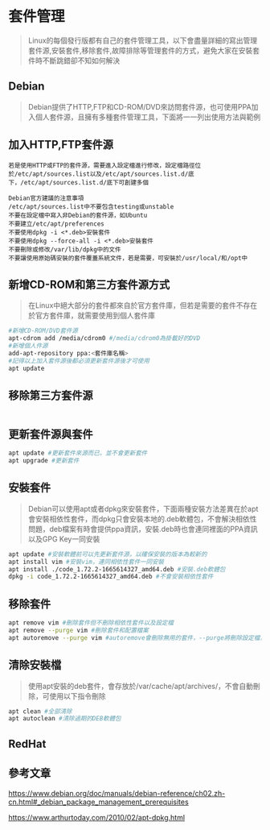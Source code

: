 # 套件管理 #

>Linux的每個發行版都有自己的套件管理工具，以下會盡量詳細的寫出管理套件源,安裝套件,移除套件,故障排除等管理套件的方式，避免大家在安裝套件時不斷跳錯卻不知如何解決

## Debian ## 
    
>Debian提供了HTTP,FTP和CD-ROM/DVD來訪問套件源，也可使用PPA加入個人套件源，且擁有多種套件管理工具，下面將一一列出使用方法與範例

## 加入HTTP,FTP套件源 ##

    若是使用HTTP或FTP的套件源，需要進入設定檔進行修改，設定檔路徑位於/etc/apt/sources.list以及/etc/apt/sources.list.d/底下，/etc/apt/sources.list.d/底下可創建多個

    Debian官方建議的注意事項
    /etc/apt/sources.list中不要包含testing或unstable 
    不要在設定檔中寫入非Debian的套件源，如Ubuntu
    不要建立/etc/apt/preferences
    不要使用dpkg -i <*.deb>安裝套件
    不要使用dpkg --force-all -i <*.deb>安裝套件
    不要刪除或修改/var/lib/dpkg中的文件
    不要讓使用原始碼安裝的套件覆蓋系統文件，若是需要，可安裝於/usr/local/和/opt中



## 新增CD-ROM和第三方套件源方式 ##

>在Linux中絕大部分的套件都來自於官方套件庫，但若是需要的套件不存在於官方套件庫，就需要使用到個人套件庫
```bash
#新增CD-ROM/DVD套件源
apt-cdrom add /media/cdrom0 #/media/cdrom0為掛載好的DVD
#新增個人件源
add-apt-repository ppa:<套件庫名稱>
#記得以上加入套件源後都必須更新套件源後才可使用
apt update  
```

## 移除第三方套件源 ##

```bash

```

## 更新套件源與套件 ##

```bash
apt update #更新套件來源而已，並不會更新套件
apt upgrade #更新套件

```

## 安裝套件 ##

>Debian可以使用apt或者dpkg來安裝套件，下面兩種安裝方法差異在於apt會安裝相依性套件，而dpkg只會安裝本地的.deb軟體包，不會解決相依性問題，deb檔案有時會提供ppa資訊，安裝.deb時也會連同裡面的PPA資訊以及GPG Key一同安裝

```bash
apt update #安裝軟體前可以先更新套件源，以確保安裝的版本為較新的
apt install vim #安裝vim，連同相依性套件一同安裝
apt install ./code_1.72.2-1665614327_amd64.deb #安裝.deb軟體包
dpkg -i code_1.72.2-1665614327_amd64.deb #不會安裝相依性套件
```

## 移除套件 ##

```bash
apt remove vim #刪除套件但不刪除相依性套件以及設定檔
apt remove --purge vim #刪除套件和配置檔案
apt autoremove --purge vim #autoremove會刪除無用的套件，--purge將刪除設定檔，不過此指令須小心使用，可能不小心將系統重要套件給刪除
```

## 清除安裝檔 ##

>使用apt安裝的deb套件，會存放於/var/cache/apt/archives/，不會自動刪除，可使用以下指令刪除

```bash
apt clean #全部清除
apt autoclean #清除過期的DEB軟體包
```

## RedHat ##

## 參考文章 ##

https://www.debian.org/doc/manuals/debian-reference/ch02.zh-cn.html#_debian_package_management_prerequisites

https://www.arthurtoday.com/2010/02/apt-dpkg.html
